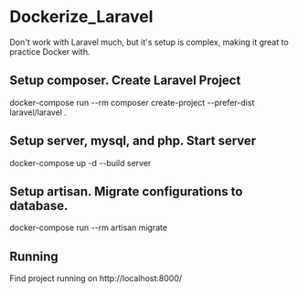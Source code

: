 # Dockerize_Laravel
Don't work with Laravel much, but it's setup is complex, making it great to practice Docker with.

## Setup composer. Create Laravel Project
docker-compose run --rm composer create-project --prefer-dist laravel/laravel .

## Setup server, mysql, and php. Start server
docker-compose up -d --build server

## Setup artisan. Migrate configurations to database.
docker-compose run --rm artisan migrate

## Running
Find project running on http://localhost:8000/